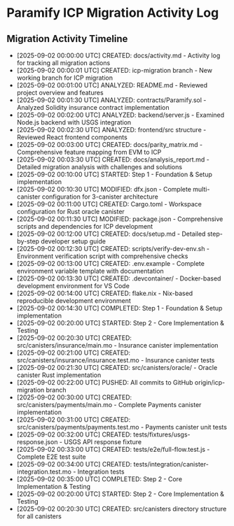 # Paramify ICP Migration Activity Log

## Migration Activity Timeline

- [2025-09-02 00:00:00 UTC] CREATED: docs/activity.md - Activity log for tracking all migration actions
- [2025-09-02 00:00:01 UTC] CREATED: icp-migration branch - New working branch for ICP migration
- [2025-09-02 00:01:00 UTC] ANALYZED: README.md - Reviewed project overview and features
- [2025-09-02 00:01:30 UTC] ANALYZED: contracts/Paramify.sol - Analyzed Solidity insurance contract implementation
- [2025-09-02 00:02:00 UTC] ANALYZED: backend/server.js - Examined Node.js backend with USGS integration
- [2025-09-02 00:02:30 UTC] ANALYZED: frontend/src structure - Reviewed React frontend components
- [2025-09-02 00:03:00 UTC] CREATED: docs/parity_matrix.md - Comprehensive feature mapping from EVM to ICP
- [2025-09-02 00:03:30 UTC] CREATED: docs/analysis_report.md - Detailed migration analysis with challenges and solutions
- [2025-09-02 00:10:00 UTC] STARTED: Step 1 - Foundation & Setup implementation
- [2025-09-02 00:10:30 UTC] MODIFIED: dfx.json - Complete multi-canister configuration for 3-canister architecture
- [2025-09-02 00:11:00 UTC] CREATED: Cargo.toml - Workspace configuration for Rust oracle canister
- [2025-09-02 00:11:30 UTC] MODIFIED: package.json - Comprehensive scripts and dependencies for ICP development
- [2025-09-02 00:12:00 UTC] CREATED: docs/setup.md - Detailed step-by-step developer setup guide
- [2025-09-02 00:12:30 UTC] CREATED: scripts/verify-dev-env.sh - Environment verification script with comprehensive checks
- [2025-09-02 00:13:00 UTC] CREATED: .env.example - Complete environment variable template with documentation
- [2025-09-02 00:13:30 UTC] CREATED: .devcontainer/ - Docker-based development environment for VS Code
- [2025-09-02 00:14:00 UTC] CREATED: flake.nix - Nix-based reproducible development environment
- [2025-09-02 00:14:30 UTC] COMPLETED: Step 1 - Foundation & Setup implementation
- [2025-09-02 00:20:00 UTC] STARTED: Step 2 - Core Implementation & Testing
- [2025-09-02 00:20:30 UTC] CREATED: src/canisters/insurance/main.mo - Insurance canister implementation
- [2025-09-02 00:21:00 UTC] CREATED: src/canisters/insurance/insurance.test.mo - Insurance canister tests
- [2025-09-02 00:21:30 UTC] CREATED: src/canisters/oracle/ - Oracle canister Rust implementation
- [2025-09-02 00:22:00 UTC] PUSHED: All commits to GitHub origin/icp-migration branch
- [2025-09-02 00:30:00 UTC] CREATED: src/canisters/payments/main.mo - Complete Payments canister implementation
- [2025-09-02 00:31:00 UTC] CREATED: src/canisters/payments/payments.test.mo - Payments canister unit tests
- [2025-09-02 00:32:00 UTC] CREATED: tests/fixtures/usgs-response.json - USGS API response fixture
- [2025-09-02 00:33:00 UTC] CREATED: tests/e2e/full-flow.test.js - Complete E2E test suite
- [2025-09-02 00:34:00 UTC] CREATED: tests/integration/canister-integration.test.mo - Integration tests
- [2025-09-02 00:35:00 UTC] COMPLETED: Step 2 - Core Implementation & Testing
- [2025-09-02 00:20:00 UTC] STARTED: Step 2 - Core Implementation & Testing
- [2025-09-02 00:20:30 UTC] CREATED: src/canisters directory structure for all canisters